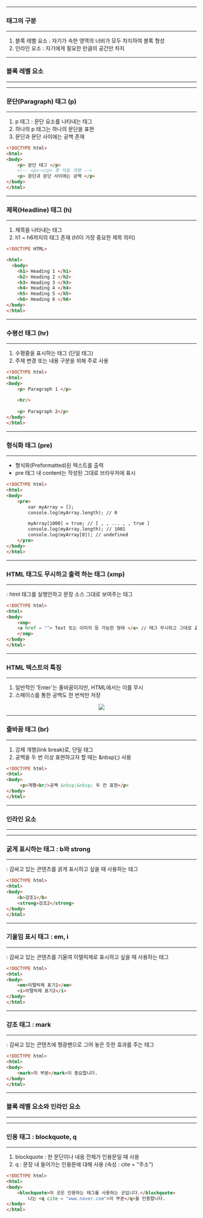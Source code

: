 -----
### 태그의 구분
-----
1. 블록 레벨 요소 : 자기가 속한 영역의 너비가 모두 차지하여 블록 형성
2. 인라인 요소 : 자기에게 필요한 만큼의 공간만 차지

-----
### 블록 레벨 요소
-----

-----
### 문단(Paragraph) 태그 (p)
-----
1. p 태그 : 문단 요소를 나타내는 태그
2. 하나의 p 태그는 하나의 문단을 표현
3. 문단과 문단 사이에는 공백 존재
   
```html
<!DOCTYPE html>
<html>
<body>
	<p> 문단 태그 </p>
	<!-- <p>~</p> 후 자동 개행 -->
	<p> 문단과 문단 사이에는 공백 </p>
</body>
</html>
```

-----
### 제목(Headline) 태그 (h)
-----
1. 제목을 나타내는 태그
2. h1 ~ h6까지의 태그 존재 (h1이 가장 중요한 제목 의미)
   
```html
<!DOCTYPE HTML>

<html>
  <body>
    <h1> Heading 1 </h1>
    <h2> Heading 2 </h2>
    <h3> Heading 3 </h3> 
    <h4> Heading 4 </h4>
    <h5> Heading 5 </h5>
    <h6> Heading 6 </h6>
</body>
</html>
```

-----
### 수평선 태그 (hr)
----
1. 수평줄을 표시하는 태그 (단일 태그)
2. 주제 변경 또는 내용 구분을 위해 주로 사용
   
```html
<!DOCTYPE html>
<html>	
<body>        
	<p> Paragraph 1 </p>
        
	<hr/>
                
	<p> Paragraph 2</p>
</body>
</html>
```

-----
### 형식화 태그 (pre)
-----
  - 형식화(Preformatted)된 텍스트를 출력
  - pre 태그 내 content는 작성된 그대로 브라우저에 표시

```html
<!DOCTYPE html>
<html>
<body>
	<pre>
		var myArray = [];
		console.log(myArray.length); // 0

		myArray[1000] = true; // [ , , ... , , true ]
		console.log(myArray.length); // 1001
		console.log(myArray[0]); // undefined
	</pre>
</body>
</html>
```

-----
### HTML 태그도 무시하고 출력 하는 태그 (xmp)
-----
: html 태그를 실행안하고 문장 소스 그대로 보여주는 태그
```html
<!DOCTYPE html>
<html>	
<body> 
	<xmp>
	<a href = ""> Text 또는 이미지 등 가능한 형태 </a> // 태그 무시하고 그대로 출력
	</xmp>		
</body>
</html>
```

-----
### HTML 텍스트의 특징
-----
1. 일반적인 'Enter'는 줄바꿈이지만, HTML에서는 이를 무시
2. 스페이스를 통한 공백도 한 번씩만 저장

<div align = "center">
<img src = "https://github.com/sooyounghan/Web/assets/34672301/75935ac9-a913-423e-995f-501f8b83d87a">
</div>

-----
### 줄바꿈 태그 (br)
-----
1. 강제 개행(link break)로, 단일 태그
2. 공백을 두 번 이상 표현하고자 할 때는 &nbsp(;) 사용

```html
<!DOCTYPE html>
<html>
<body>
     <p>개행<br/>공백 &nbsp;&nbsp; 두 칸 표현</p>
</body>
</html>
```

-----
### 인라인 요소
-----
-----
### 굵게 표시하는 태그 : b와 strong
-----
: 감싸고 있는 콘텐츠를 굵게 표시하고 싶을 때 사용하는 태그

```html
<!DOCTYPE html>
<html>
<body>
	<b>강조1</b>
	<strong>강조2</strong>
</body>
</html>
```

-----
### 기울임 표시 태그 : em, i
-----
: 감싸고 있는 콘텐츠를 기울여 이탤릭체로 표시하고 싶을 때 사용하는 태그

```html
<!DOCTYPE html>
<html>
<body>
	<em>이탤릭체 표기1</em>
	<i>이탤릭체 표기2</i>
</body>
</html>
```
-----
### 강조 태그 : mark
-----
: 감싸고 있는 콘텐츠에 형광펜으로 그어 놓은 듯한 효과를 주는 태그

```html
<!DOCTYPE html>
<html>
<body>
	<mark>이 부분</mark>이 중요합니다.
</body>
</html>
```

-----
### 블록 레벨 요소와 인라인 요소
-----
-----
### 인용 태그 : blockquote, q
-----
1. blockquote : 한 문단이나 내용 전체가 인용문일 때 사용
2. q :  문장 내 들어가는 인용문에 대해 사용 (속성 : cite = "주소")


```html
<!DOCTYPE html>
<html>
<body>
	<blockquote>이 곳은 인용하는 태그를 사용하는 곳입니다.</blockquote>
    	나는 <q cite = "www.naver.com">이 부분</q>을 인용합니다.
</body>
</html>
```
